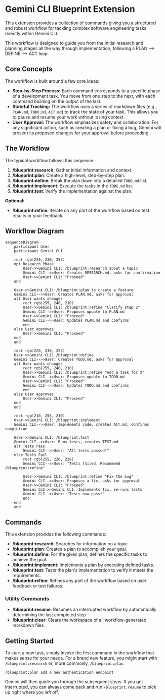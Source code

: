 # Gemini CLI Blueprint Extension

This extension provides a collection of commands giving you a structured and robust workflow for tackling complex software engineering tasks directly within Gemini CLI.

This workflow is designed to guide you from the initial research and planning stages all the way through implementation, following a PLAN --> DEFINE --> ACT loop.

## Core Concepts

The workflow is built around a few core ideas:

*   **Step-by-Step Process:** Each command corresponds to a specific phase of a development task. You move from one step to the next, with each command building on the output of the last.
*   **Stateful Tracking:** The workflow uses a series of markdown files (e.g., `PLAN.md`, `TODO.md`, `ACT.md`) to track the state of your task. This allows you to pause and resume your work without losing context.
*   **User Approval:** The workflow emphasizes safety and collaboration. For any significant action, such as creating a plan or fixing a bug, Gemini will present its proposed changes for your approval before proceeding.

## The Workflow

The typical workflow follows this sequence:

1.  **/blueprint:research**: Gather initial information and context.
2.  **/blueprint:plan**: Create a high-level, step-by-step plan.
3.  **/blueprint:define**: Break the plan down into a detailed `TODO.md` list.
4.  **/blueprint:implement**: Execute the tasks in the `TODO.md` list.
5.  **/blueprint:test**: Verify the implementation against the plan.

**Optional:**

*   **/blueprint:refine**: Iterate on any part of the workflow based on test results or your feedback.

## Workflow Diagram

```mermaid
sequenceDiagram
    participant User
    participant Gemini CLI

    rect rgb(220, 230, 255)
    opt Research Phase
        User->>Gemini CLI: /blueprint:research about a topic
        Gemini CLI-->>User: Creates RESEARCH.md, asks for confirmation
        User->>Gemini CLI: "Proceed"
    end

    User->>Gemini CLI: /blueprint:plan to create a feature
    Gemini CLI-->>User: Creates PLAN.md, asks for approval
    alt User wants changes
        rect rgb(255, 240, 210)
        User->>Gemini CLI: /blueprint:refine "Clarify step 2"
        Gemini CLI-->>User: Proposes update to PLAN.md
        User->>Gemini CLI: "Proceed"
        Gemini CLI-->>User: Updates PLAN.md and confirms
        end
    else User approves
        User->>Gemini CLI: "Proceed"
    end
    end

    rect rgb(220, 230, 255)
    User->>Gemini CLI: /blueprint:define
    Gemini CLI-->>User: Creates TODO.md, asks for approval
    alt User wants changes
        rect rgb(255, 240, 210)
        User->>Gemini CLI: /blueprint:refine "Add a task for X"
        Gemini CLI-->>User: Proposes update to TODO.md
        User->>Gemini CLI: "Proceed"
        Gemini CLI-->>User: Updates TODO.md and confirms
        end
    else User approves
        User->>Gemini CLI: "Proceed"
    end
    end

    rect rgb(210, 255, 210)
    User->>Gemini CLI: /blueprint:implement
    Gemini CLI-->>User: Implements code, creates ACT.md, confirms completion

    User->>Gemini CLI: /blueprint:test
    Gemini CLI-->>User: Runs tests, creates TEST.md
    alt Tests Pass
        Gemini CLI-->>User: "All tests passed!"
    else Tests Fail
        rect rgb(255, 220, 220)
        Gemini CLI-->>User: "Tests failed. Recommend /blueprint:refine"

        User->>Gemini CLI: /blueprint:refine "Fix the bug"
        Gemini CLI-->>User: Proposes a fix, asks for approval
        User->>Gemini CLI: "Proceed"
        Gemini CLI->>Gemini CLI: Implements fix, re-runs tests
        Gemini CLI-->>User: "Tests now pass!"
        end
    end
    end
```

## Commands

This extension provides the following commands:

*   **/blueprint:research**: Searches for information on a topic.
*   **/blueprint:plan**: Creates a plan to accomplish your goal.
*   **/blueprint:define**: For the given plan, defines the specific tasks to achieve the goal.
*   **/blueprint:implement**: Implements a plan by executing defined tasks.
*   **/blueprint:test**: Tests the plan's implementation to verify it meets the requirements.
*   **/blueprint:refine**: Refines any part of the workflow based on user feedback or test failures.

### Utility Commands

*   **/blueprint:resume**: Resumes an interrupted workflow by automatically determining the last completed step.
*   **/blueprint:clear**: Clears the workspace of all workflow-generated markdown files.

## Getting Started

To start a new task, simply invoke the first command in the workflow that makes sense for your needs. For a brand new feature, you might start with `/blueprint:research` or, more commonly, `/blueprint:plan`.

```
/blueprint:plan add a new authentication endpoint
```

Gemini will then guide you through the subsequent steps. If you get interrupted, you can always come back and run `/blueprint:resume` to pick up right where you left off.